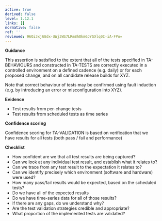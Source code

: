 ```yaml
---
active: true
derived: false
level: 1.12.1
links: []
normative: false
ref: ''
reviewed: 96Oi3xjGBdx-UWj3WS7LRmBhOkm6JrSXlq0I-iA-FPo=
---
```


**Guidance**

This assertion is satisfied to the extent that all of the tests specified in
TA-BEHAVIOURS and constructed in TA-TESTS are correctly executed in a controlled
environment on a defined cadence (e.g. daily) or for each proposed change, and
on all candidate release builds for XYZ.

Note that correct behaviour of tests may be confirmed using fault induction
(e.g. by introducing an error or misconfiguration into XYZ).

**Evidence**

- Test results from per-change tests
- Test results from scheduled tests as time series

**Confidence scoring**

Confidence scoring for TA-VALIDATION is based on verification that we have
results for all tests (both pass / fail and performance)

**Checklist**

- How confident are we that all test results are being captured?
- Can we look at any individual test result, and establish what it relates to?
- Can we trace from any test result to the expectation it relates to?
- Can we identify precisely which environment (software and hardware) were used?
- How many pass/fail results would be expected, based on the scheduled tests?
- Do we have all of the expected results
- Do we have time-series data for all of those results?
- If there are any gaps, do we understand why?
- Are the test validation strategies credible and appropriate?
- What proportion of the implemented tests are validated?
